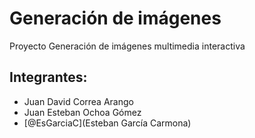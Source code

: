 # Generación de imágenes
Proyecto Generación de imágenes multimedia interactiva

## Integrantes:

- Juan David Correa Arango
- Juan Esteban Ochoa Gómez
- [@EsGarciaC](Esteban García Carmona)
